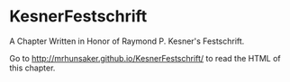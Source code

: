 KesnerFestschrift
=================

A Chapter Written in Honor of Raymond P. Kesner's Festschrift.

Go to http://mrhunsaker.github.io/KesnerFestschrift/ to read the HTML of this chapter.
